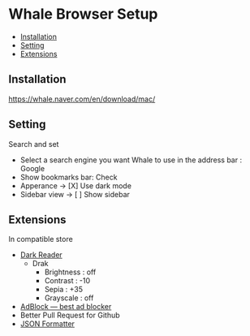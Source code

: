 # Whale Browser Setup

- [Installation](#installation)
- [Setting](#setting)
- [Extensions](#extensions)

## Installation

https://whale.naver.com/en/download/mac/

## Setting

Search and set

- Select a search engine you want Whale to use in the address bar : Google
- Show bookmarks bar: Check
- Apperance -> [X] Use dark mode
- Sidebar view -> [ ] Show sidebar

## Extensions

In compatible store

- [Dark Reader](https://chrome.google.com/webstore/detail/dark-reader/eimadpbcbfnmbkopoojfekhnkhdbieeh?hl=en-US)
  - Drak
    - Brightness : off
    - Contrast : -10
    - Sepia : +35
    - Grayscale : off
- [AdBlock — best ad blocker](https://chrome.google.com/webstore/detail/adblock-%E2%80%94-best-ad-blocker/gighmmpiobklfepjocnamgkkbiglidom?hl=en-US)
- Better Pull Request for Github
- [JSON Formatter](https://chrome.google.com/webstore/detail/json-formatter/bcjindcccaagfpapjjmafapmmgkkhgoa/related?hl=en)
